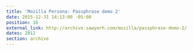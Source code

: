 ```yaml
---
title: 'Mozilla Persona: Passphrase demo 2'
date: 2015-12-31 14:13:00 -05:00
position: 16
external_link: http://archive.sawyerh.com/mozilla/passphrase-demo-2/
dates: 2012
section: archive
---
```


